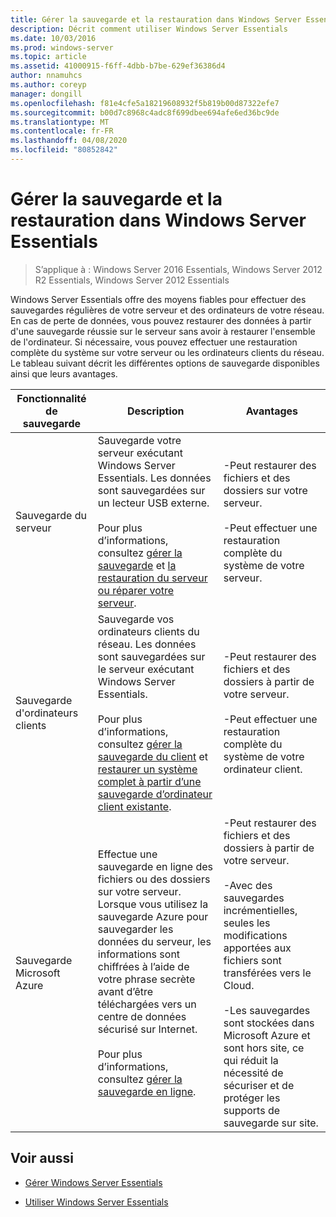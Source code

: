 ```yaml
---
title: Gérer la sauvegarde et la restauration dans Windows Server Essentials
description: Décrit comment utiliser Windows Server Essentials
ms.date: 10/03/2016
ms.prod: windows-server
ms.topic: article
ms.assetid: 41000915-f6ff-4dbb-b7be-629ef36386d4
author: nnamuhcs
ms.author: coreyp
manager: dongill
ms.openlocfilehash: f81e4cfe5a18219608932f5b819b00d87322efe7
ms.sourcegitcommit: b00d7c8968c4adc8f699dbee694afe6ed36bc9de
ms.translationtype: MT
ms.contentlocale: fr-FR
ms.lasthandoff: 04/08/2020
ms.locfileid: "80852842"
---
```

# <a name="manage-backup-and-restore-in-windows-server-essentials"></a>Gérer la sauvegarde et la restauration dans Windows Server Essentials

>S’applique à : Windows Server 2016 Essentials, Windows Server 2012 R2 Essentials, Windows Server 2012 Essentials
 
 Windows Server Essentials offre des moyens fiables pour effectuer des sauvegardes régulières de votre serveur et des ordinateurs de votre réseau. En cas de perte de données, vous pouvez restaurer des données à partir d'une sauvegarde réussie sur le serveur sans avoir à restaurer l'ensemble de l'ordinateur. Si nécessaire, vous pouvez effectuer une restauration complète du système sur votre serveur ou les ordinateurs clients du réseau. Le tableau suivant décrit les différentes options de sauvegarde disponibles ainsi que leurs avantages.  
  
|Fonctionnalité de sauvegarde|Description|Avantages|  
|--------------------|-----------------|----------------|  
|Sauvegarde du serveur|Sauvegarde votre serveur exécutant Windows Server Essentials. Les données sont sauvegardées sur un lecteur USB externe.<br /><br /> Pour plus d’informations, consultez [gérer la sauvegarde](Manage-Server-Backup-in-Windows-Server-Essentials.md) et [la restauration du serveur ou réparer votre serveur](Restore-or-repair-your-server-running-Windows-Server-Essentials.md).|-Peut restaurer des fichiers et des dossiers sur votre serveur.<br /><br /> -Peut effectuer une restauration complète du système de votre serveur.|  
|Sauvegarde d'ordinateurs clients|Sauvegarde vos ordinateurs clients du réseau. Les données sont sauvegardées sur le serveur exécutant Windows Server Essentials.<br /><br /> Pour plus d’informations, consultez [gérer la sauvegarde du client](Manage-Client-Computer-Backup-in-Windows-Server-Essentials.md) et [restaurer un système complet à partir d’une sauvegarde d’ordinateur client existante](Restore-a-full-system-from-an-existing-client-computer-backup.md).|-Peut restaurer des fichiers et des dossiers à partir de votre serveur.<br /><br /> -Peut effectuer une restauration complète du système de votre ordinateur client.|  
| Sauvegarde Microsoft Azure|Effectue une sauvegarde en ligne des fichiers ou des dossiers sur votre serveur. Lorsque vous utilisez la sauvegarde Azure pour sauvegarder les données du serveur, les informations sont chiffrées à l’aide de votre phrase secrète avant d’être téléchargées vers un centre de données sécurisé sur Internet.<br /><br /> Pour plus d’informations, consultez [gérer la sauvegarde en ligne](Manage-Online-Backup-in-Windows-Server-Essentials.md).|-Peut restaurer des fichiers et des dossiers à partir de votre serveur.<br /><br /> -Avec des sauvegardes incrémentielles, seules les modifications apportées aux fichiers sont transférées vers le Cloud.<br /><br /> -Les sauvegardes sont stockées dans Microsoft Azure et sont hors site, ce qui réduit la nécessité de sécuriser et de protéger les supports de sauvegarde sur site.|  
  
## <a name="see-also"></a>Voir aussi  
  
-   [Gérer Windows Server Essentials](Manage-Windows-Server-Essentials.md)  
  
-   [Utiliser Windows Server Essentials](../use/Use-Windows-Server-Essentials.md)

